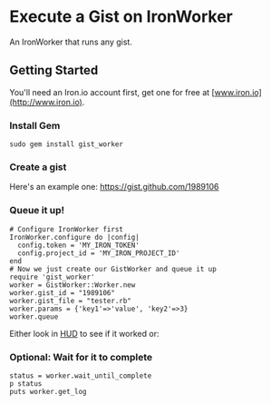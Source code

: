 # Execute a Gist on IronWorker

An IronWorker that runs any gist.

## Getting Started

You'll need an Iron.io account first, get one for free at [www.iron.io](http://www.iron.io).

### Install Gem

    sudo gem install gist_worker

### Create a gist

Here's an example one: https://gist.github.com/1989106

### Queue it up!

    # Configure IronWorker first
    IronWorker.configure do |config|
      config.token = 'MY_IRON_TOKEN'
      config.project_id = 'MY_IRON_PROJECT_ID'
    end
    # Now we just create our GistWorker and queue it up
    require 'gist_worker'
    worker = GistWorker::Worker.new
    worker.gist_id = "1989106"
    worker.gist_file = "tester.rb"
    worker.params = {'key1'=>'value', 'key2'=>3}
    worker.queue

Either look in [HUD](http://hud.iron.io) to see if it worked or:

### Optional: Wait for it to complete

    status = worker.wait_until_complete
    p status
    puts worker.get_log


